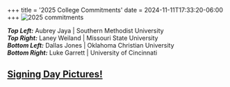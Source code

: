 +++
title = '2025 College Commitments'
date = 2024-11-11T17:33:20-06:00
+++
![2025 commitments](img/2025-commitments.jpg)

<!--more-->  

***Top Left:*** Aubrey Jaya | Southern Methodist University  
***Top Right:*** Laney Weiland | Missouri State University  
***Bottom Left:*** Dallas Jones | Oklahoma Christian University    
***Bottom Right:*** Luke Garrett | University of Cincinnati  

## [Signing Day Pictures!](https://photos.fmhswaterjags.com/gallery#z4p4Flrek-GzdQn0U_4F0uaU)